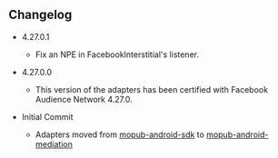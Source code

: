 ## Changelog
  * 4.27.0.1
    * Fix an NPE in FacebookInterstitial's listener. 

  * 4.27.0.0
    * This version of the adapters has been certified with Facebook Audience Network 4.27.0.

  * Initial Commit
  	* Adapters moved from [mopub-android-sdk](https://github.com/mopub/mopub-android-sdk) to [mopub-android-mediation](https://github.com/mopub/mopub-android-mediation/)